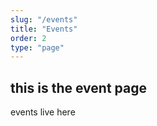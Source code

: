 ```yaml
---
slug: "/events"
title: "Events"
order: 2
type: "page"
---
```


## this is the event page

events live here
